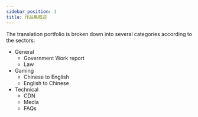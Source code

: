 ```yaml
---
sidebar_position: 1
title: 作品集概述
---
```


The translation portfolio is broken down into several categories according to the sectors: 
- General
  - Government Work report
  - Law
- Gaming
  - Chinese to English
  - English to Chinese
- Technical
  - CDN
  - Media
  - FAQs
